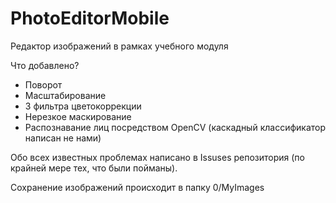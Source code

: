 # PhotoEditorMobile
Редактор изображений в рамках учебного модуля

Что добавлено?
- Поворот
- Масштабирование
- 3 фильтра цветокоррекции
- Нерезкое маскирование
- Распознавание лиц посредством OpenCV (каскадный классификатор написан не нами)

Обо всех известных проблемах написано в Issuses репозитория (по крайней мере тех, что были пойманы).

Сохранение изображений происходит в папку 0/MyImages
